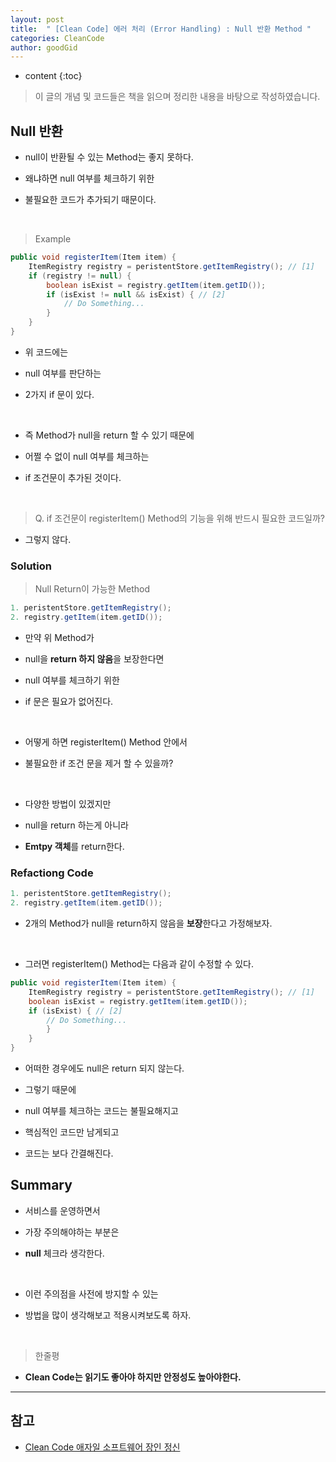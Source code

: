 ```yaml
---
layout: post
title:  " [Clean Code] 에러 처리 (Error Handling) : Null 반환 Method "
categories: CleanCode
author: goodGid
---
```

* content
{:toc}

> 이 글의 개념 및 코드들은 책을 읽으며 정리한 내용을 바탕으로 작성하였습니다.

## Null 반환

* null이 반환될 수 있는 Method는 좋지 못하다.

* 왜냐하면 null 여부를 체크하기 위한

* 불필요한 코드가 추가되기 때문이다.

<br>

> Example

``` java
public void registerItem(Item item) {
    ItemRegistry registry = peristentStore.getItemRegistry(); // [1]
    if (registry != null) {
        boolean isExist = registry.getItem(item.getID());
        if (isExist != null && isExist) { // [2]
            // Do Something...
        }
    }
}
```

* 위 코드에는 

* null 여부를 판단하는 

* 2가지 if 문이 있다.

<br>

* 즉 Method가 null을 return 할 수 있기 때문에

* 어쩔 수 없이 null 여부를 체크하는 

* if 조건문이 추가된 것이다.

<br>

> Q. if 조건문이 registerItem() Method의 기능을 위해 반드시 필요한 코드일까?

* 그렇지 않다.












### Solution


> Null Return이 가능한 Method

``` java
1. peristentStore.getItemRegistry();
2. registry.getItem(item.getID());
```

* 만약 위 Method가 

* null을 **return 하지 않음**을 보장한다면

* null 여부를 체크하기 위한 

* if 문은 필요가 없어진다.

<br>

* 어떻게 하면 registerItem() Method 안에서 

* 불필요한 if 조건 문을 제거 할 수 있을까?

<br>

* 다양한 방법이 있겠지만

* null을 return 하는게 아니라 

* **Emtpy 객체**를 return한다.



### Refactiong Code

``` java
1. peristentStore.getItemRegistry();
2. registry.getItem(item.getID());
```

* 2개의 Method가 null을 return하지 않음을 **보장**한다고 가정해보자.

<br>

* 그러면 registerItem() Method는 다음과 같이 수정할 수 있다.

``` java
public void registerItem(Item item) {
    ItemRegistry registry = peristentStore.getItemRegistry(); // [1]
    boolean isExist = registry.getItem(item.getID());
    if (isExist) { // [2]
        // Do Something...
        }
    }
}
```

* 어떠한 경우에도 null은 return 되지 않는다.

* 그렇기 때문에 

* null 여부를 체크하는 코드는 불필요해지고

* 핵심적인 코드만 남게되고

* 코드는 보다 간결해진다.


## Summary

* 서비스를 운영하면서 

* 가장 주의해야하는 부분은 

* **null** 체크라 생각한다.

<br>

* 이런 주의점을 사전에 방지할 수 있는

* 방법을 많이 생각해보고 적용시켜보도록 하자.

<br>

> 한줄평

* **Clean Code는 읽기도 좋아야 하지만 안정성도 높아야한다.**

---

## 참고

* [Clean Code 애자일 소프트웨어 장인 정신](https://book.naver.com/bookdb/book_detail.nhn?bid=7390287)